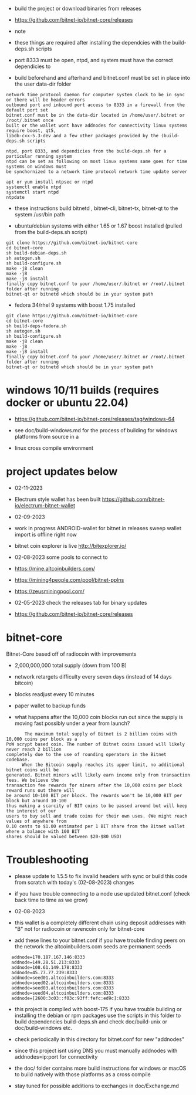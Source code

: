* build the project
or download binaries from releases
* https://github.com/bitnet-io/bitnet-core/releases
 
 * note 
 * these things are required after installing the dependcies with the build-deps.sh scripts
 * port 8333 must be open, ntpd, and system must have the correct dependicies to 
 * build beforehand and afterhand and bitnet.conf must be set in place into the user data-dir folder 
 
 ```
 network time protocol daemon for computer system clock to be in sync or there will be header errors
 outbound port and inbound port access to 8333 in a firewall from the default port set
 bitnet.conf must be in the data-dir located in /home/user/.bitnet or /root/.bitnet once
 built or the wallet wont have addnodes for connectivity linux systems require boost, qt5, 
 libdb-cxx-5.3-dev and a few other packages provided by the (build-deps.sh scripts
 
 ntpd, port 8333, and dependicies from the build-deps.sh for a particular running system
 ntpd can be set as following on most linux systems same goes for time systems on windows must
 be synchornized to a network time protocol network time update server
 
 apt or yum install ntpsec or ntpd
 systemctl enable ntpd
 systemctl start ntpd
 ntpdate
```

* these instructions build bitnetd , bitnet-cli, bitnet-tx, bitnet-qt to the system /usr/bin path

* ubuntu/debian systems with either 1.65 or 1.67 boost installed (pulled from the build-deps.sh script)
```
git clone https://github.com/bitnet-io/bitnet-core
cd bitnet-core
sh build-debian-deps.sh 
sh autogen.sh
sh build-configure.sh
make -j8 clean
make -j8
make -j8 install
finally copy bitnet.conf to your /home/user/.bitnet or /root/.bitnet folder after running
bitnet-qt or bitnetd which should be in your system path
```

* fedora 34/rhel 9 systems with boost 1.75 installed
```
git clone https://github.com/bitnet-io/bitnet-core
cd bitnet-core
sh build-deps-fedora.sh 
sh autogen.sh
sh build-configure.sh
make -j8 clean
make -j8
make -j8 install
finally copy bitnet.conf to your /home/user/.bitnet or /root/.bitnet folder after running 
bitnet-qt or bitnetd which should be in your system path
```
# windows 10/11 builds (requires docker or ubuntu 22.04)

* https://github.com/bitnet-io/bitnet-core/releases/tag/windows-64

* see doc/build-windows.md for the process of building for windows platforms from source in a 
* linux cross compile environment



# project updates below
* 02-11-2023
* Electrum style wallet has been built https://github.com/bitnet-io/electrum-bitnet-wallet

* 02-09-2023
* work in progress ANDROID-wallet for bitnet in releases sweep wallet import is offline right now

* bitnet coin explorer is live
http://bitexplorer.io/


* 02-08-2023 some pools to connect to
* https://mine.altcoinbuilders.com/
* https://mining4people.com/pool/bitnet-pplns
* https://zeusminingpool.com/


* 02-05-2023 check the releases tab for binary updates
* https://github.com/bitnet-io/bitnet-core/releases

# bitnet-core
Bitnet-Core based off of radiocoin with improvements
* 2,000,000,000 total supply (down from 100 B)
* network retargets difficulty every seven days (instead of 14 days bitcoin)
* blocks readjust every 10 minutes
* paper wallet to backup funds

* what happens after the 10,000 coin blocks run out since the supply is moving fast possibly under a year from launch?
```
       The maximum total supply of Bitnet is 2 billion coins with 10,000 coins per block as a 
PoW scrypt based coin. The number of Bitnet coins issued will likely never reach 2 billion 
completely due to the use of rounding operators in the Bitnet codebase.
      When the Bitcoin supply reaches its upper limit, no additional bitnet coins will be 
generated. Bitnet miners will likely earn income only from transaction fees. We believe the 
transaction fee rewards for miners after the 10,000 coins per block reward runs out there will 
be around 10-100 BIT per block. The rewards won't be 10,000 BIT per block but around 10-100
thus making a scarcity of BIT coins to be passed around but will keep the interest of our 
users to buy sell and trade coins for their own uses. (We might reach values of anywhere from 
0.10 cents to $1.00 estimated per 1 BIT share from the Bitnet wallet where a balance with 100 BIT 
shares should be valued between $20-$80 USD)
```




# Troubleshooting 
* please update to 1.5.5 to fix invalid headers with sync or build this code from scratch with today's (02-08-2023) changes

* if you have trouble connecting to a node use updated bitnet.conf (check back time to time as we grow)

* 02-08-2023
* this wallet is a completely different chain using deposit addresses with "B" not for radiocoin or ravencoin only for bitnet-core


* add these lines to your bitnet.conf if you have trouble finding peers on the network the altcoinbuilders.com seeds are permanent seeds
```
  addnode=170.187.167.146:8333
  addnode=149.28.51.213:8333
  addnode=108.61.149.178:8333
  addnode=45.77.77.239:8333
  addnode=seed01.altcoinbuilders.com:8333
  addnode=seed02.altcoinbuilders.com:8333
  addnode=seed03.altcoinbuilders.com:8333
  addnode=seed04.altcoinbuilders.com:8333
  addnode=[2600:3c03::f03c:93ff:fefc:ed9c]:8333
  ```
* this project is compiled with boost-175 if you have trouble building or installing the debian or rpm packages use the scripts in this folder to build dependencies build-deps.sh and check doc/build-unix or doc/build-windows etc.
* check periodically in this directory for bitnet.conf for new "addnodes"
* since this project isnt using DNS you must manually addnodes with addnodes=ip:port for connectivity
* the doc/ folder contains more build instructions for windows or macOS to build natively with those platforms as a cross compile

* stay tuned for possible additions to exchanges in doc/Exchange.md

